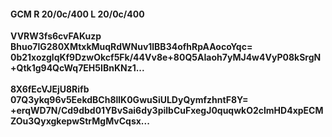 #### GCM R 20/0c/400 L 20/0c/400
**VVRW3fs6cvFAKuzp**<br/>**Bhuo7lG280XMtxkMuqRdWNuv1lBB34ofhRpAAocoYqc=**<br/>**0b21xozglqKf9DzwOkcf5Fk/44Vv8e+80Q5AIaoh7yMJ4w4VyP08kSrgN+Qtk1g94QcWq7EH5IBnKNz1...**<br/><br/>
**8X6fEcVJEjU8Rifb**<br/>**07Q3ykq96v5EekdBCh8llK0GwuSiULDyQymfzhntF8Y=**<br/>**+erqWD7N/Cd9dbd01YBvSai6dy3pilbCuFxegJ0quqwkO2clmHD4xpECMZOu3QyxgkepwStrMgMvCqsx...**